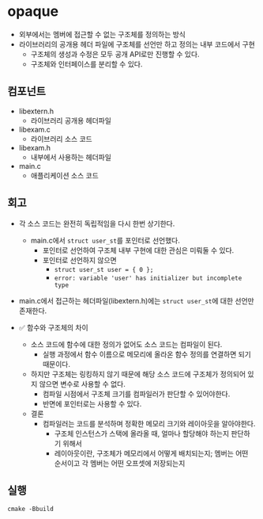 # opaque

- 외부에서는 멤버에 접근할 수 없는 구조체를 정의하는 방식
- 라이브러리의 공개용 헤더 파일에 구조체를 선언만 하고 정의는 내부 코드에서 구현
  - 구조체의 생성과 수정은 모두 공개 API로만 진행할 수 있다.
  - 구조체와 인터페이스를 분리할 수 있다.

## 컴포넌트

- libextern.h
  - 라이브러리 공개용 헤더파일
- libexam.c
  - 라이브러리 소스 코드
- libexam.h
  - 내부에서 사용하는 헤더파일
- main.c
  - 애플리케이션 소스 코드

## 회고

- 각 소스 코드는 완전히 독립적임을 다시 한번 상기한다.
  - main.c에서 `struct user_st`를 포인터로 선언했다.
    - 포인터로 선언하여 구조체 내부 구현에 대한 관심은 미뤄둘 수 있다.
    - 포인터로 선언하지 않으면 
      - `struct user_st user = { 0 };`
      - `error: variable 'user' has initializer but incomplete type`
- main.c에서 접근하는 헤더파일(libextern.h)에는 `struct user_st`에 대한 선언만 존재한다.

- ✅ 함수와 구조체의 차이
  - 소스 코드에 함수에 대한 정의가 없어도 소스 코드는 컴파일이 된다.
    - 실행 과정에서 함수 이름으로 메모리에 올라온 함수 정의를 연결하면 되기 때문이다.
  - 하지만 구조체는 링킹하지 않기 때문에 해당 소스 코드에 구조체가 정의되어 있지 않으면 변수로 사용할 수 없다.
    - 컴파일 시점에서 구조체 크기를 컴파일러가 판단할 수 있어야한다.
    - 반면에 포인터로는 사용할 수 있다.
  - 결론
    - 컴파일러는 코드를 분석하며 정확한 메모리 크기와 레이아웃을 알아야한다.
      - 구조체 인스턴스가 스택에 올라올 때, 얼마나 할당해야 하는지 판단하기 위해서
      - 레이아웃이란, 구조체가 메모리에서 어떻게 배치되는지; 멤버는 어떤 순서이고 각 멤버는 어떤 오프셋에 저장되는지

## 실행

```
cmake -Bbuild
```

